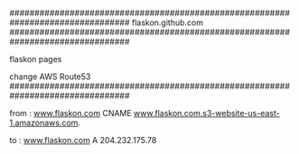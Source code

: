 ################################################################################
flaskon.github.com
################################################################################

flaskon pages

change AWS Route53
################################################################################

from : www.flaskon.com CNAME www.flaskon.com.s3-website-us-east-1.amazonaws.com.

to : www.flaskon.com A 204.232.175.78


